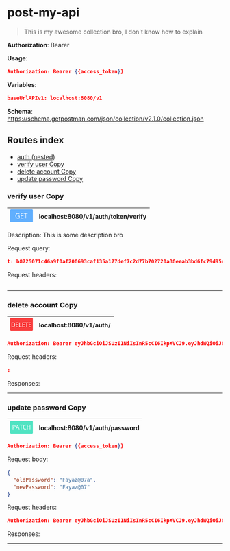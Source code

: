 # post-my-api

> This is my awesome collection bro, I don't know how to explain

**Authorization**: Bearer

**Usage**:

```json
Authorization: Bearer {{access_token}}
```

**Variables**:

```json
baseUrlAPIv1: localhost:8080/v1
```

**Schema**: https://schema.getpostman.com/json/collection/v2.1.0/collection.json

## Routes index

- [auth (nested)](./post_my_api_auth.md)
- [verify user Copy](#verify-user-copy)
- [delete account Copy](#delete-account-copy)
- [update password Copy](#update-password-copy)

<!--
(#verify-user-copy)
-->

### verify user Copy

| <img src="assets/get.png" width="53.3px" height="30px"/> | localhost:8080/v1/auth/token/verify |
| :------------------------------------------------------- | :---------------------------------- |

Description: This is some description bro

Request query:<br/>

```json
t: b8725071c46a9f0af208693caf135a177def7c2d77b702720a38eeab3bd6fc79d95e90e3e1be0fdd12bf20a8e345525812a0a75d50545e93c78c1908d7f733f1
```

Request headers:<br/>

```json

```

---

<!--
(#delete-account-copy)
-->

### delete account Copy

| <img src="assets/delete.png" width="53.3px" height="30px"/> | localhost:8080/v1/auth/ |
| :---------------------------------------------------------- | :---------------------- |

```json
Authorization: Bearer eyJhbGciOiJSUzI1NiIsInR5cCI6IkpXVCJ9.eyJhdWQiOiJ0b2RvLTcuaGVyb2t1YXBwLmNvbSIsInN1YiI6ImFwaV9BY2Nlc3NUb2tlbiIsImlzcyI6InRvZG8tNy5oZXJva3VhcHAuY29tIiwiZW1haWwiOiJmYXlhemZ6MDdAZ21haWwuY29tIiwiaWF0IjoxNTk3MDQwNTI5LCJleHAiOjE1OTc5MDQ1Mjl9.wHRqp_Yif6lblmcsiZYDJT2qKBTmdpbwANv_SV5Si2TE9wnhhr3Ier1MqRvh_jG20fAZ6Y-_k9FvBvvWbzVdoTuxIRocpvzIUX4q4m9i9y7tT5h23cDwHjtLssE2ZE1ddbdrqVECimyZjxM_Ac6Swfu423vjW8PwZfbPJmgrx3YxCMWwBVsWgZTYJJuJ9bfIWZMh-J4y2NJ30AqGlsYEWjCn6nGf24yzWAp2BmZIA0mjkTw_r4uW8VTA7yJMpV47XmJ22DkgP598RD24p6-NyFub0127egIvJsVzIJT3wGTLw-I7mOzNCNlpZf_Zeacz6BrUAKg4WCSEWUL_v3mWAw
```

Request headers:<br/>

```json
:
```

Responses:<br/>

---

<!--
(#update-password-copy)
-->

### update password Copy

| <img src="assets/patch.png" width="53.3px" height="30px"/> | localhost:8080/v1/auth/password |
| :--------------------------------------------------------- | :------------------------------ |

```json
Authorization: Bearer {{access_token}}
```

Request body:<br/>

```json
{
  "oldPassword": "Fayaz@07a",
  "newPassword": "Fayaz@07"
}
```

Request headers:<br/>

```json
Authorization: Bearer eyJhbGciOiJSUzI1NiIsInR5cCI6IkpXVCJ9.eyJhdWQiOiJ0b2RvLTcuaGVyb2t1YXBwLmNvbSIsInN1YiI6ImFwaV9BY2Nlc3NUb2tlbiIsImlzcyI6InRvZG8tNy5oZXJva3VhcHAuY29tIiwiZW1haWwiOiJmYXlhemZ6MDdAZ21haWwuY29tIiwiaWF0IjoxNTk3MDYzNDQ4LCJleHAiOjE1OTc5Mjc0NDh9.mwvCnbqxllnZELmHwibRtHljwMsWvZtAGoHA1b4HYLrnBs7zhaUpvwSli--sJpzTokqyMitFaICEK25TO7S6Y-f2PViK6Hec6GK9fSfA0Rb7obn0NAeEdFEdZg56xsZksYa4UjuSoZwhg8CBAJFD21JNvmo7M4OI6P0oGSYixmms7mh1YCtuH9JbupLU7SVgas9hENqKn4fkTFdOyMR93f7SMCpGXqjZIB_jo0cOdN07V38KaMtYp6BRcJLvc-_9RIbo7di2Om9-JxlqKVdrmOnhMOGIW8RFwRpv3QgJEjOdmCiCf6y8ynjGjzxDZkhAEgO4qxGzXEnOq5vWtER3iQ
```

Responses:<br/>

---
